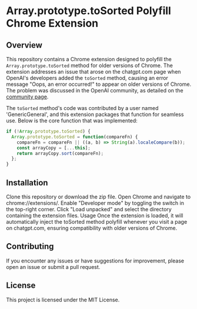 # Array.prototype.toSorted Polyfill Chrome Extension

## Overview

This repository contains a Chrome extension designed to polyfill the `Array.prototype.toSorted` method for older versions of Chrome. The extension addresses an issue that arose on the chatgpt.com page when OpenAI's developers added the `toSorted` method, causing an error message "Oops, an error occurred!" to appear on older versions of Chrome. The problem was discussed in the OpenAI community, as detailed on the [community page](https://community.openai.com/t/oops-an-error-occurred/896544/136).

The `toSorted` method's code was contributed by a user named 'GenericGeneral', and this extension packages that function for seamless use. Below is the core function that was implemented:

```javascript
if (!Array.prototype.toSorted) {
  Array.prototype.toSorted = function(compareFn) {
    compareFn = compareFn || ((a, b) => String(a).localeCompare(b));
    const arrayCopy = [...this];
    return arrayCopy.sort(compareFn);
  };
}
```

## Installation
Clone this repository or download the zip file.
Open Chrome and navigate to chrome://extensions/.
Enable "Developer mode" by toggling the switch in the top-right corner.
Click "Load unpacked" and select the directory containing the extension files.
Usage
Once the extension is loaded, it will automatically inject the toSorted method polyfill whenever you visit a page on chatgpt.com, ensuring compatibility with older versions of Chrome.

## Contributing
If you encounter any issues or have suggestions for improvement, please open an issue or submit a pull request.

## License
This project is licensed under the MIT License.
